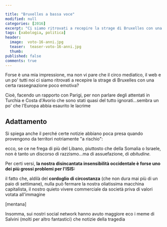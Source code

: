 ```yaml
---

title: "Bruxelles a bassa voce"
modified: null
categories: [2016]
excerpt: "Ci siamo ritrovati a recepire la strage di Bruxelles con una certa rassegnazione poco emotiva?..."
tags: [xabologia, politica]
header:  
  image:  voto-16-anni.jpg
  teaser:  teaser-voto-16-anni.jpg
  thumb: 
published: false
comments: true
---
```


Forse è una mia impressione, ma non vi pare che il circo mediatico, il web e un po' tutti noi ci siamo ritrovati a recepire la strage di Bruxelles con una certa rassegnazione poco emotiva?

Cioè, facendo un rapporto con Parigi, per non parlare degli attentati in Turchia e Costa d'Avorio che sono stati quasi del tutto ignorati...sembra un po' che l'Europa abbia esaurito le lacrime

## Adattamento

Si spiega anche il perché certe notizie abbiano poca presa quando provengono da territori notriamente "a rischio": 

ecco, se ce ne frega di più del Libano, piuttosto che della Somalia o Israele, non è tanto un discorso di razzismo...ma di assuefazione, di *abitudine.*

Per certi versi, **la nostra disincantata insensibilità occidentale è forse uno dei più grossi problemi per l'ISIS:** 

il fatto che, aldilà del **cordoglio di circostanza** (che non dura mai più di un paio di settimane), nulla può fermare la nostra oliatissima macchina capitalista, il nostro quieto vivere commerciale da società priva di valori votata all'immagine

[mentana]

Insomma, sui nostri social network hanno avuto maggiore eco i meme di Salvini (molti per altro fantastici) che notizie della tragedia
